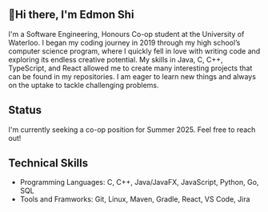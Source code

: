 ## 👋Hi there, I'm Edmon Shi 
I'm a Software Engineering, Honours Co-op student at the University of Waterloo. I began my coding journey in 2019 through my high school’s computer science program, where I quickly fell in love with writing code and exploring its endless creative potential.
My skills in Java, C, C++, TypeScript, and React allowed me to create many interesting projects that can be found in my repositories. I am eager to learn new things and always on the uptake to tackle challenging problems.

## Status
I'm currently seeking a co-op position for Summer 2025. Feel free to reach out!

## Technical Skills
- Programming Languages: C, C++, Java/JavaFX, JavaScript, Python, Go, SQL
- Tools and Framworks: Git, Linux, Maven, Gradle, React, VS Code, Jira
<!--
**edmonshi/edmonshi** is a ✨ _special_ ✨ repository because its `README.md` (this file) appears on your GitHub profile.

Here are some ideas to get you started:

- 🔭 I’m currently working on ...
- 🌱 I’m currently learning ...
- 👯 I’m looking to collaborate on ...
- 🤔 I’m looking for help with ...
- 💬 Ask me about ...
- 📫 How to reach me: ...
- 😄 Pronouns: ...
- ⚡ Fun fact: ...
-->
